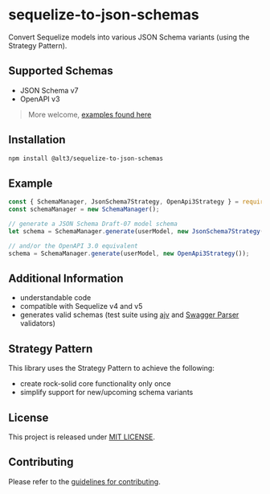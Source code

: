 # sequelize-to-json-schemas

Convert Sequelize models into various JSON Schema variants (using the Strategy Pattern).

## Supported Schemas

- JSON Schema v7
- OpenAPI v3

> More welcome, [examples found here](https://github.com/alt3/sequelize-to-json-schemas/tree/master/lib/strategies)

## Installation

```bash
npm install @alt3/sequelize-to-json-schemas
```

## Example

```javascript
const { SchemaManager, JsonSchema7Strategy, OpenApi3Strategy } = require('sequelize-to-json-schema');
const schemaManager = new SchemaManager();

// generate a JSON Schema Draft-07 model schema
let schema = SchemaManager.generate(userModel, new JsonSchema7Strategy());

// and/or the OpenAPI 3.0 equivalent
schema = SchemaManager.generate(userModel, new OpenApi3Strategy());
```

## Additional Information

- understandable code
- compatible with Sequelize v4 and v5
- generates valid schemas (test suite using [ajv](https://github.com/epoberezkin/ajv) and [Swagger Parser](https://github.com/APIDevTools/swagger-parser) validators)

## Strategy Pattern

This library uses the Strategy Pattern to achieve the following:

- create rock-solid core functionality only once
- simplify support for new/upcoming schema variants

## License

This project is released under [MIT LICENSE](LICENSE.txt).

## Contributing

Please refer to the [guidelines for contributing](./CONTRIBUTING.md).

